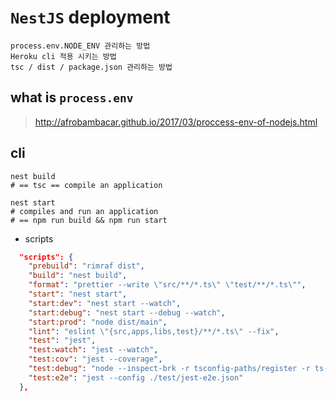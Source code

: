 # `NestJS` deployment

```
process.env.NODE_ENV 관리하는 방법
Heroku cli 적용 시키는 방법
tsc / dist / package.json 관리하는 방법
```

## what is `process.env`
> http://afrobambacar.github.io/2017/03/proccess-env-of-nodejs.html



## cli

```
nest build
# == tsc == compile an application 

nest start
# compiles and run an application
# == npm run build && npm run start
```

- scripts

```json
  "scripts": {
    "prebuild": "rimraf dist",
    "build": "nest build",
    "format": "prettier --write \"src/**/*.ts\" \"test/**/*.ts\"",
    "start": "nest start",
    "start:dev": "nest start --watch",
    "start:debug": "nest start --debug --watch",
    "start:prod": "node dist/main",
    "lint": "eslint \"{src,apps,libs,test}/**/*.ts\" --fix",
    "test": "jest",
    "test:watch": "jest --watch",
    "test:cov": "jest --coverage",
    "test:debug": "node --inspect-brk -r tsconfig-paths/register -r ts-node/register node_modules/.bin/jest --runInBand",
    "test:e2e": "jest --config ./test/jest-e2e.json"
  },
```


